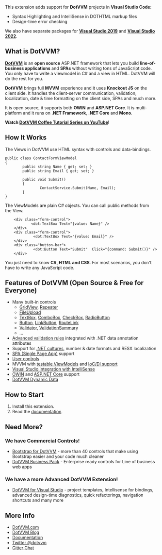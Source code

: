 This extension adds support for **DotVVM** projects in **Visual Studio Code**: 

*   Syntax Highlighting and IntelliSense in DOTHTML markup files
*   Design-time error checking

We also have separate packages for **[Visual Studio 2019](https://marketplace.visualstudio.com/items?itemName=TomasHerceg.DotVVM-VSExtension2019)** and **[Visual Studio 2022](https://marketplace.visualstudio.com/items?itemName=TomasHerceg.DotVVM-VSExtension2022)**.

## What is DotVVM?

**[DotVVM](https://www.dotvvm.com)** is an **open source** ASP.NET framework that lets you build **line-of-business applications** and **SPAs** without writing tons of JavaScript code. You only have to write a viewmodel in C# and a view in HTML. DotVVM will do the rest for you.

**DotVVM** brings full **MVVM** experience and it uses **Knockout JS** on the client side. It handles the client-server communication, validation, localization, date & time formatting on the client side, SPAs and much more.

It is open source, it supports both **OWIN** and **ASP.NET Core**. It is multi-platform and it runs on **.NET Framework**, **.NET Core** and **Mono**. 

**Watch [DotVVM Coffee Tutorial Series on YouTube](https://www.youtube.com/watch?v=EkHJxkOzxnc&list=PLq1wAETqUjIY7WCpQYAYNZz_CxTrpEJbR&index=2)!** 

## How It Works

The Views in DotVVM use HTML syntax with controls and data-bindings.
```
public class ContactFormViewModel
{    
        public string Name { get; set; }    
        public string Email { get; set; }    

        public void Submit() 
        {        
                ContactService.Submit(Name, Email);    
        }
}
```
The ViewModels are plain C# objects. You can call public methods from the View.
```
    <div class="form-control">   
            <dot:TextBox Text="{value: Name}" /> 
    </div>
    <div class="form-control">   
             <dot:TextBox Text="{value: Email}" /> 
    </div> 
    <div class="button-bar">   
             <dot:Button Text="Submit"  Click="{command: Submit()}" /> 
    </div>  
```
You just need to know **C#, HTML and CSS**. For most scenarios, you don't have to write any JavaScript code.

## Features of DotVVM (Open Source & Free for Everyone)

*   Many built-in controls
    *   [GridView](https://www.dotvvm.com/docs/controls/builtin/GridView/latest), [Repeater](https://www.dotvvm.com/docs/controls/builtin/Repeater/latest)
    *   [FileUpload](https://www.dotvvm.com/docs/controls/builtin/FileUpload/latest)
    *   [TextBox](https://www.dotvvm.com/docs/controls/builtin/TextBox/latest), [ComboBox](https://www.dotvvm.com/docs/controls/builtin/ComboBox/latest), [CheckBox](https://www.dotvvm.com/docs/controls/builtin/CheckBox/latest), [RadioButton](https://www.dotvvm.com/docs/controls/builtin/RadioButton/latest)
    *   [Button](https://www.dotvvm.com/docs/controls/builtin/Button/latest), [LinkButton](https://www.dotvvm.com/docs/controls/builtin/LinkButton/latest), [RouteLink](https://www.dotvvm.com/docs/controls/builtin/RouteLink/latest)
    *   [Validator](https://www.dotvvm.com/docs/controls/builtin/Validator/latest), [ValidationSummary](https://www.dotvvm.com/docs/controls/builtin/ValidationSummary/latest)
    *   ...
*   [Advanced validation rules](https://www.dotvvm.com/docs/tutorials/basics-validation/latest) integrated with .NET data annotation attributes
*   Support for [.NET cultures](https://www.dotvvm.com/docs/tutorials/basics-globalization/latest), number & date formats and RESX localization
*   [SPA (Single Page App)](https://www.dotvvm.com/docs/tutorials/basics-single-page-applications-spa/latest) support
*   [User controls](https://www.dotvvm.com/docs/tutorials/control-development-introduction/latest)
*   MVVM with [testable ViewModels](https://www.dotvvm.com/docs/tutorials/advanced-testing-viewmodels/latest) and [IoC/DI support](https://www.dotvvm.com/docs/tutorials/advanced-ioc-di-container/latest)
*   [Visual Studio integration with IntelliSense](https://www.dotvvm.com/landing/dotvvm-for-visual-studio-extension)
*   [OWIN](https://www.dotvvm.com/docs/tutorials/how-to-start-dotnet-451/latest) and [ASP.NET Core](https://www.dotvvm.com/docs/tutorials/how-to-start-dnx/1-1) support
*   [DotVVM Dynamic Data](https://github.com/riganti/dotvvm-dynamic-data)

## How to Start

1.  Install this extension.
2.  Read the [documentation](http://www.dotvvm.com/docs).

## Need More?

### We have Commercial Controls!
*   [Bootstrap for DotVVM](https://www.dotvvm.com/landing/bootstrap-for-dotvvm) - more than 40 controls that make using Bootstrap easier and your code much cleaner
*   [DotVVM Business Pack](https://www.dotvvm.com/products/dotvvm-business-pack) - Enterprise ready controls for Line of business web apps

### We have a more Advanced DotVVM Extension!
*   [DotVVM for Visual Studio](https://www.dotvvm.com/landing/dotvvm-for-visual-studio-extension) - project templates, Intellisense for bindings, advanced design-time diagnostics, quick refactorings, navigation shortcuts and many more

## [](https://github.com/riganti/dotvvm#more-info)More Info

*   [DotVVM.com](https://www.dotvvm.com/)
*   [DotVVM Blog](https://www.dotvvm.com/blog)
*   [Documentation](https://www.dotvvm.com/docs)
*   [Twitter @dotvvm](https://twitter.com/dotvvm)
*   [Gitter Chat](https://gitter.im/riganti/dotvvm)
